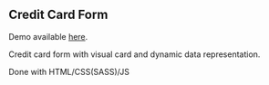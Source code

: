 ## Credit Card Form

Demo available [here]().



Credit card form with visual card and dynamic data representation.

Done with HTML/CSS(SASS)/JS



